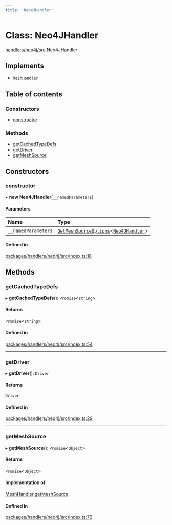 ```yaml
---
title: 'Neo4JHandler'
---
```


# Class: Neo4JHandler

[handlers/neo4j/src](../modules/handlers_neo4j_src).Neo4JHandler

## Implements

- [`MeshHandler`](/docs/api/interfaces/types_src.MeshHandler)

## Table of contents

### Constructors

- [constructor](handlers_neo4j_src.Neo4JHandler#constructor)

### Methods

- [getCachedTypeDefs](handlers_neo4j_src.Neo4JHandler#getcachedtypedefs)
- [getDriver](handlers_neo4j_src.Neo4JHandler#getdriver)
- [getMeshSource](handlers_neo4j_src.Neo4JHandler#getmeshsource)

## Constructors

### constructor

• **new Neo4JHandler**(`__namedParameters`)

#### Parameters

| Name | Type |
| :------ | :------ |
| `__namedParameters` | [`GetMeshSourceOptions`](../modules/types_src#getmeshsourceoptions)<[`Neo4JHandler`](/docs/api/interfaces/types_src.YamlConfig.Neo4JHandler)\> |

#### Defined in

[packages/handlers/neo4j/src/index.ts:18](https://github.com/Urigo/graphql-mesh/blob/master/packages/handlers/neo4j/src/index.ts#L18)

## Methods

### getCachedTypeDefs

▸ **getCachedTypeDefs**(): `Promise`<`string`\>

#### Returns

`Promise`<`string`\>

#### Defined in

[packages/handlers/neo4j/src/index.ts:54](https://github.com/Urigo/graphql-mesh/blob/master/packages/handlers/neo4j/src/index.ts#L54)

___

### getDriver

▸ **getDriver**(): `Driver`

#### Returns

`Driver`

#### Defined in

[packages/handlers/neo4j/src/index.ts:29](https://github.com/Urigo/graphql-mesh/blob/master/packages/handlers/neo4j/src/index.ts#L29)

___

### getMeshSource

▸ **getMeshSource**(): `Promise`<`Object`\>

#### Returns

`Promise`<`Object`\>

#### Implementation of

[MeshHandler](/docs/api/interfaces/types_src.MeshHandler).[getMeshSource](/docs/api/interfaces/types_src.MeshHandler#getmeshsource)

#### Defined in

[packages/handlers/neo4j/src/index.ts:70](https://github.com/Urigo/graphql-mesh/blob/master/packages/handlers/neo4j/src/index.ts#L70)
